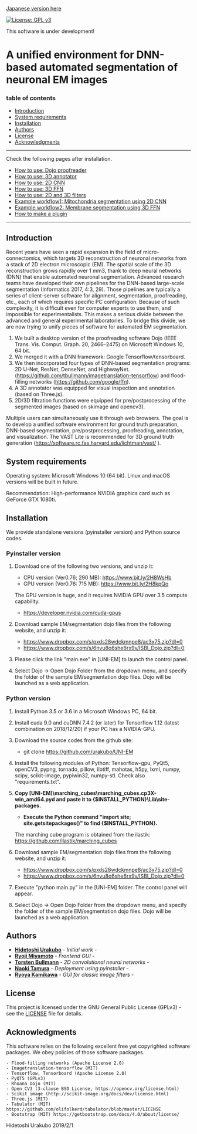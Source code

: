 [Japanese version here](README.ja.md)

[![License: GPL v3](https://img.shields.io/badge/License-GPLv3-blue.svg)](https://www.gnu.org/licenses/gpl-3.0)

This software is under development!

# A unified environment for DNN-based automated segmentation of neuronal EM images

### table of contents
- [Introduction](#Introduction)
- [System requirements](#System-requirements)
- [Installation](#Installation)
- [Authors](#Authors)
- [License](#License)
- [Acknowledgments](#Acknowledgments)

---
Check the following pages after installation.
- [How to use: Dojo proofreader](docs/HowToUse.md#Dojo-proofreader)
- [How to use: 3D annotator](docs/HowToUse.md#3D-annotator)
- [How to use: 2D CNN](docs/HowToUse.md#2D-CNN)
- [How to use: 3D FFN](docs/HowToUse.md#3D-FFN)
- [How to use: 2D and 3D filters](docs/HowToUse.md#2D-and-3D-filters)
- [Example workflow1: Mitochondria segmentation using 2D CNN](docs/Workflow1.md)
- [Example workflow2: Membrane segmentation using 3D FFN](docs/Workflow2.md) 
- [How to make a plugin](docs/HowToMakePlugin.md) 
---

## Introduction
Recent years have seen a rapid expansion in the field of micro-connectomics, which targets 3D reconstruction of neuronal networks from a stack of 2D electron microscopic (EM). The spatial scale of the 3D reconstruction grows rapidly over 1 mm3, thank to deep neural networks (DNN) that enable automated neuronal segmentation. Advanced research teams have developed their own pipelines for the DNN-based large-scale segmentation (Informatics 2017, 4:3, 29). Those pipelines are typically a series of client-server software for alignment, segmentation, proofreading, etc., each of which requires specific PC configuration. Because of such complexity, it is difficult even for computer experts to use them, and impossible for experimentalists. This makes a serious divide between the advanced and general experimental laboratories.
   To bridge this divide, we are now trying to unify pieces of software for automated EM segmentation.

1.	We built a desktop version of the proofreading software Dojo (IEEE Trans. Vis. Comput. Graph. 20, 2466–2475) on Microsoft Windows 10, 64 bit.
2.	We merged it with a DNN framework: Google Tensorflow/tensorboard. 
3.	We then incorporated four types of DNN-based segmentation programs: 2D U-Net, ResNet, DenseNet, and HighwayNet. (https://github.com/tbullmann/imagetranslation-tensorflow) and flood-filling networks (https://github.com/google/ffn).
4.	A 3D annotator was equipped for visual inspection and annotation (based on Three.js).
5.	2D/3D filtration functions were equipped for pre/postprocessing of the segmented images (based on skimage and opencv3).

Multiple users can simultaneously use it through web browsers. The goal is to develop a unified software environment for  ground truth preparation, DNN-based segmentation, pre/postprocessing, proofreading, annotation, and visualization. The VAST Lite is recommended for 3D ground truth generation (https://software.rc.fas.harvard.edu/lichtman/vast/ ).

## System requirements
Operating system: Microsoft Windows 10 (64 bit). Linux and macOS versions will be built in future.

Recommendation: High-performance NVIDIA graphics card such as GeForce GTX 1080ti.

## Installation
We provide standalone versions (pyinstaller version) and Python source codes.

### Pyinstaller version 
1.	Download one of the following two versions, and unzip it:

	- CPU version (Ver0.76; 290 MB): https://www.bit.ly/2H8WsHb
	- GPU version (Ver0.76: 715 MB): https://www.bit.ly/2H8kpQo

	The GPU version is huge, and it requires NVIDIA GPU over 3.5 compute capability.

	- https://developer.nvidia.com/cuda-gpus

2.	Download sample EM/segmentation dojo files from the following website, and unzip it:
   	- https://www.dropbox.com/s/pxds28wdckmnpe8/ac3x75.zip?dl=0
	- https://www.dropbox.com/s/6nvu8o6she6rx9v/ISBI_Dojo.zip?dl=0

3.	Please click the link "main.exe" in [UNI-EM] to launch the control panel.

4.	Select Dojo → Open Dojo Folder from the dropdown menu, and specify the folder of the sample EM/segmentation dojo files. Dojo will be launched as a web application.

### Python version 
1. Install Python 3.5 or 3.6 in a Microsoft Windows PC, 64 bit.
2. Install cuda 9.0 and cuDNN 7.4.2 (or later) for Tensorflow 1.12 (latest combination on 2018/12/20) if your PC has a NVIDIA-GPU.
3. Download the source codes from the github site:
   	- git clone https://github.com/urakubo/UNI-EM
4. Install the following modules of Python: Tensorflow-gpu, PyQt5, openCV3, pypng, tornado, pillow, libtiff, mahotas, h5py, lxml, numpy, scipy, scikit-image, pypiwin32, numpy-stl. Check also "requirements.txt". 
5. **Copy [UNI-EM]\marching_cubes\marching_cubes.cp3X-win_amd64.pyd and paste it to {$INSTALL_PYTHON}\Lib\site-packages.**

	- **Execute the Python command "import site; site.getsitepackages()" to find {$INSTALL_PYTHON}.**
	
	
	The marching cube program is obtained from the ilastik: https://github.com/ilastik/marching_cubes


6. Download sample EM/segmentation dojo files from the following website, and unzip it:
   	- https://www.dropbox.com/s/pxds28wdckmnpe8/ac3x75.zip?dl=0
	- https://www.dropbox.com/s/6nvu8o6she6rx9v/ISBI_Dojo.zip?dl=0

7. Execute "python main.py" in the [UNI-EM] folder. The control panel will appear.

8.	Select Dojo → Open Dojo Folder from the dropdown menu, and specify the folder of the sample EM/segmentation dojo files. Dojo will be launched as a web application.

## Authors

* [**Hidetoshi Urakubo**](https://researchmap.jp/urakubo/?lang=english) - *Initial work* - 
* [**Ryoji Miyamoto**](https://polygonpla.net/) - *Frontend GUI* - 
* [**Torsten Bullmann**](https://www.cb.hs-mittweida.de/en/mitarbeiterinnen-mitarbeiter-in-ihren-fachgruppen/bullmann-torsten.html) - *2D convolutional neural networks* -
* [**Naoki Tamura**](https://github.com/tamutamu) - *Deployment using pyinstaller* - 
* [**Ryoya Kamikawa**](https://ryoka.in) - *GUI for classic image filters* - 


## License

This project is licensed under the GNU General Public License (GPLv3) - see the [LICENSE](LICENSE) file for details.

## Acknowledgments
This software relies on the following excellent free yet copyrighted software packages. We obey policies of those software packages.

	- Flood-filling networks (Apache License 2.0)
	- Imagetranslation-tensorflow (MIT)
	- Tensorflow, Tensorboard (Apache License 2.0)
	- PyQT5 (GPLv3)
	- Rhoana Dojo (MIT)
	- Open CV3 (3-clause BSD License, https://opencv.org/license.html)
	- Scikit image (http://scikit-image.org/docs/dev/license.html)
	- Three.js (MIT)
	- Tabulator (MIT) https://github.com/olifolkerd/tabulator/blob/master/LICENSE
	- Bootstrap (MIT) https://getbootstrap.com/docs/4.0/about/license/

Hidetoshi Urakubo
2019/2/1
